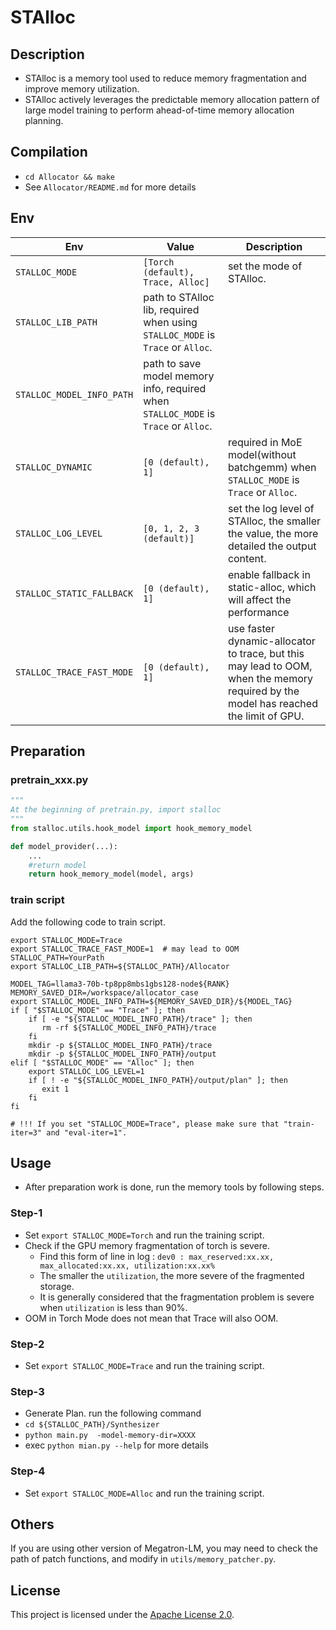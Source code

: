 # STAlloc

## Description
* STAlloc is a memory tool used to reduce memory fragmentation and improve memory utilization.
* STAlloc actively leverages the predictable memory allocation pattern of large model training to perform ahead-of-time memory allocation planning.

## Compilation
* `cd Allocator && make`
* See `Allocator/README.md` for more details

## Env
| Env | Value | Description |
| --- | ----- | ----------- |
|`STALLOC_MODE` |`[Torch (default), Trace, Alloc]`| set the mode of STAlloc.
|`STALLOC_LIB_PATH` | path to STAlloc lib, required when using `STALLOC_MODE` is `Trace` or `Alloc`.
|`STALLOC_MODEL_INFO_PATH` | path to save model memory info, required when `STALLOC_MODE` is `Trace` or `Alloc`.
|`STALLOC_DYNAMIC` | `[0 (default), 1]`| required in MoE model(without batchgemm) when `STALLOC_MODE` is `Trace` or `Alloc`.
|`STALLOC_LOG_LEVEL` |`[0, 1, 2, 3 (default)]`| set the log level of STAlloc, the smaller the value, the more detailed the output content.
|`STALLOC_STATIC_FALLBACK` |`[0 (default), 1]`| enable fallback in static-alloc, which will affect the performance
|`STALLOC_TRACE_FAST_MODE` |`[0 (default), 1]`| use faster dynamic-allocator to trace, but this may lead to OOM, when the memory required by the model has reached the limit of GPU.


## Preparation
### pretrain_xxx.py
```python
"""
At the beginning of pretrain.py, import stalloc
"""
from stalloc.utils.hook_model import hook_memory_model

def model_provider(...):
    ...
    #return model 
    return hook_memory_model(model, args)
```

### train script
Add the following code to train script.
```shell
export STALLOC_MODE=Trace
export STALLOC_TRACE_FAST_MODE=1  # may lead to OOM
STALLOC_PATH=YourPath
export STALLOC_LIB_PATH=${STALLOC_PATH}/Allocator

MODEL_TAG=llama3-70b-tp8pp8mbs1gbs128-node${RANK}
MEMORY_SAVED_DIR=/workspace/allocator_case
export STALLOC_MODEL_INFO_PATH=${MEMORY_SAVED_DIR}/${MODEL_TAG}
if [ "$STALLOC_MODE" == "Trace" ]; then
    if [ -e "${STALLOC_MODEL_INFO_PATH}/trace" ]; then
       rm -rf ${STALLOC_MODEL_INFO_PATH}/trace
    fi
    mkdir -p ${STALLOC_MODEL_INFO_PATH}/trace
    mkdir -p ${STALLOC_MODEL_INFO_PATH}/output
elif [ "$STALLOC_MODE" == "Alloc" ]; then
    export STALLOC_LOG_LEVEL=1
    if [ ! -e "${STALLOC_MODEL_INFO_PATH}/output/plan" ]; then
       exit 1
    fi
fi

# !!! If you set "STALLOC_MODE=Trace", please make sure that "train-iter=3" and "eval-iter=1".
```

## Usage

* After preparation work is done, run the memory tools by following steps.

### Step-1
* Set `export STALLOC_MODE=Torch` and run the training script.
* Check if the GPU memory fragmentation of torch is severe.
    * Find this form of line in log : `dev0 : max_reserved:xx.xx, max_allocated:xx.xx, utilization:xx.xx%`
    * The smaller the `utilization`, the more severe of the fragmented storage.
    * It is generally considered that the fragmentation problem is severe when `utilization` is less than 90%.
* OOM in Torch Mode does not mean that Trace will also OOM.

### Step-2
* Set `export STALLOC_MODE=Trace` and run the training script.

### Step-3
* Generate Plan. run the following command
* `cd ${STALLOC_PATH}/Synthesizer`
* `python main.py  -model-memory-dir=XXXX`
* exec `python mian.py --help` for more details

### Step-4
* Set `export STALLOC_MODE=Alloc` and run the training script.

## Others
If you are using other version of Megatron-LM, you may need to check the path of patch functions, and modify in `utils/memory_patcher.py`.

## License
This project is licensed under the [Apache License 2.0](https://www.apache.org/licenses/LICENSE-2.0).